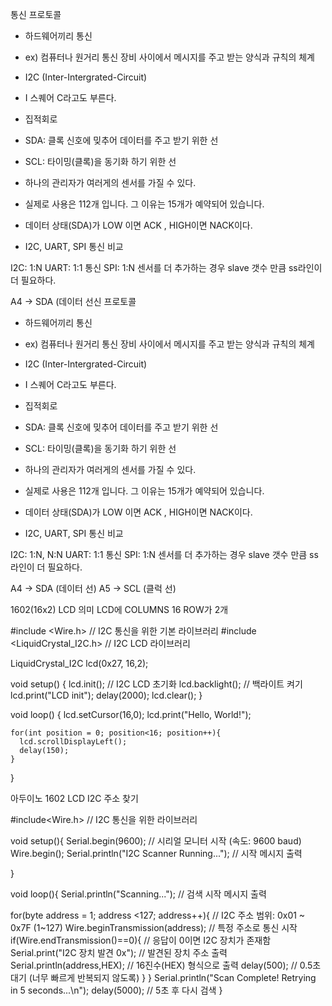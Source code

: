 통신 프로토콜
- 하드웨어끼리 통신
- ex) 컴퓨터나 원거리 통신 장비 사이에서 메시지를 주고 받는 양식과 규칙의 체계

- I2C (Inter-Intergrated-Circuit)
- I 스퀘어 C라고도 부른다.
- 집적회로
- SDA: 클록 신호에 밎추어 데이터를 주고 받기 위한 선
- SCL: 타이밍(클록)을 동기화 하기 위한 선

- 하나의 관리자가 여러게의 센서를 가질 수 있다.
- 실제로 사용은 112개 입니다. 그 이유는 15개가 예약되어 있습니다.
- 데이터 상태(SDA)가 LOW 이면 ACK , HIGH이면 NACK이다.

- I2C, UART, SPI 통신 비교

I2C: 1:N
UART: 1:1 통신
SPI: 1:N 센서를 더 추가하는 경우 slave 갯수 만큼  ss라인이 더 필요하다.


A4 -> SDA (데이터 선신 프로토콜
- 하드웨어끼리 통신
- ex) 컴퓨터나 원거리 통신 장비 사이에서 메시지를 주고 받는 양식과 규칙의 체계

- I2C (Inter-Intergrated-Circuit)
- I 스퀘어 C라고도 부른다.
- 집적회로
- SDA: 클록 신호에 밎추어 데이터를 주고 받기 위한 선
- SCL: 타이밍(클록)을 동기화 하기 위한 선

- 하나의 관리자가 여러게의 센서를 가질 수 있다.
- 실제로 사용은 112개 입니다. 그 이유는 15개가 예약되어 있습니다.
- 데이터 상태(SDA)가 LOW 이면 ACK , HIGH이면 NACK이다.

- I2C, UART, SPI 통신 비교

I2C: 1:N, N:N
UART: 1:1 통신
SPI: 1:N 센서를 더 추가하는 경우 slave 갯수 만큼  ss라인이 더 필요하다.

A4 -> SDA (데이터 선)
A5 -> SCL (클럭 선)

1602(16x2) LCD 의미
LCD에 COLUMNS 16
ROW가 2개

#include <Wire.h> // I2C 통신을 위한 기본 라이브러리
#include <LiquidCrystal_I2C.h> // I2C LCD 라이브러리

LiquidCrystal_I2C lcd(0x27, 16,2);
  
void setup()
{
  lcd.init(); // I2C LCD 초기화
  lcd.backlight(); // 백라이트 켜기
  lcd.print("LCD init");
  delay(2000);
  lcd.clear();
}

void loop()
{
 	lcd.setCursor(16,0);
  	lcd.print("Hello, World!");
    
  	for(int position = 0; position<16; position++){
      lcd.scrollDisplayLeft();
      delay(150);
    }
                
              
}

아두이노 1602 LCD I2C 주소 찾기

#include<Wire.h> // I2C 통신을 위한 라이브러리

void setup(){
  Serial.begin(9600); // 시리얼 모니터 시작 (속도: 9600 baud)
  Wire.begin();
  Serial.println("I2C Scanner Running..."); // 시작 메시지 출력

}

void loop(){
  Serial.println("Scanning..."); // 검색 시작 메시지 출력

  for(byte address = 1; address <127; address++){ // I2C 주소 범위: 0x01 ~ 0x7F (1~127)
    Wire.beginTransmission(address); // 특정 주소로 통신 시작
    if(Wire.endTransmission()==0){ // 응답이 0이면 I2C 장치가 존재함
      Serial.print("I2C 장치 발견 0x"); // 발견된 장치 주소 출력
      Serial.println(address,HEX); // 16진수(HEX) 형식으로 출력
      delay(500); // 0.5초 대기 (너무 빠르게 반복되지 않도록)
    }
  }
  Serial.println("Scan Complete! Retrying in 5 seconds...\n");
  delay(5000); // 5초 후 다시 검색
}

